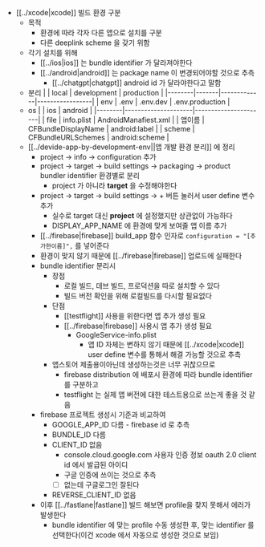 - [[../xcode|xcode]] 빌드 환경 구분
  - 목적
    - 환경에 따라 각자 다른 앱으로 설치를 구분
    - 다른 deeplink scheme 을 갖기 위함
  - 각기 설치를 위해
    - [[../ios|ios]] 는 bundle identifier 가 달라져야한다
    - [[../android|android]] 는 package name 이 변경되어야할 것으로 추측
      - [[../chatgpt|chatgpt]] android id 가 달라야한다고 말함
  - 분리
    |        | local | development | production      |
    |--------|-------|-------------|-----------------|
    | env    | .env  | .env.dev    | .env.production |
  - os
    |        | ios                 | android              |
    |--------|---------------------|----------------------|
    | file   | info.plist          | AndroidManafiest.xml |
    | 앱이름 | CFBundleDisplayName | android:label        |
    | scheme | CFBundleURLSchemes  | android:scheme       |
  - [[../devide-app-by-development-env||앱 개발 환경 분리]] 에 정리
    - project -> info -> configuration 추가
    - project -> target -> build settings -> packaging -> product bundler identifier 환경별로 분리
      - project 가 아니라 **target** 을 수정해야한다
    - project -> target -> build settings -> + 버튼 눌러서 user define 변수 추가
      - 실수로 target 대신 **project** 에 설정했지만 상관없이 가능하다
      - DISPLAY_APP_NAME 에 환경에 맞게 보여줄 앱 이름 추가
    - [[../firebase|firebase]] build_app 함수 인자로 `configuration = "[추가한이름]",` 를 넣어준다
    - 환경이 맞지 않기 때문에 [[../firebase|firebase]] 업로드에 실패한다
    - bundle identifier 분리시
      - 장점
        - 로컬 빌드, 데브 빌드, 프로덕션을 따로 설치할 수 있다
        - 빌드 버전  확인을 위해 로컬빌드를 다시할 필요없다
      - 단점
        - [[testflight]] 사용을 위한다면 앱 추가 생성 필요
        - [[../firebase|firebase]] 사용시 앱 추가 생성 필요
          - GoogleService-info.plist
            - 앱 ID 자체는 변하지 않기 때문에 [[../xcode|xcode]] user define 변수를 통해서 해결 가능할 것으로 추측
      - 앱스토어 제출용이아닌데 생성하는것은 너무 귀찮으므로
        - firebase distribution 에 배포시 환경에 따라  bundle identifier 를 구분하고
        - testflight 는 실제 앱 버전에 대한 테스트용으로 쓰는게 좋을 것 같음
    - firebase 프로젝트 생성시 기준과 비교하여
      - GOOGLE_APP_ID 다름 - firebase id 로 추측
      - BUNDLE_ID 다름
      - CLIENT_ID 없음
        - console.cloud.google.com 사용자 인증 정보 oauth 2.0 client id 에서 발급된 아이디
        - 구글 인증에 쓰이는 것으로 추측
        - [ ] 없는데 구글로그인 잘된다
      - REVERSE_CLIENT_ID 없음
    - 이후 [[../fastlane|fastlane]] 빌드 해보면 profile을 찾지 못해서 에러가 발생한다
      - bundle identifier 에 맞는 profile 수동 생성한 후, 맞는 identifier 를 선택한다(이건 xcode 에서 자동으로 생성한 것으로 보임)
